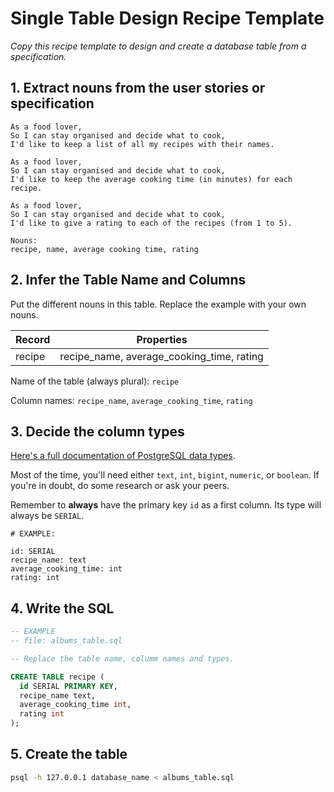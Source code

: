 # Single Table Design Recipe Template

_Copy this recipe template to design and create a database table from a specification._

## 1. Extract nouns from the user stories or specification

```
As a food lover,
So I can stay organised and decide what to cook,
I'd like to keep a list of all my recipes with their names.

As a food lover,
So I can stay organised and decide what to cook,
I'd like to keep the average cooking time (in minutes) for each recipe.

As a food lover,
So I can stay organised and decide what to cook,
I'd like to give a rating to each of the recipes (from 1 to 5).
```

```
Nouns:
recipe, name, average cooking time, rating

```

## 2. Infer the Table Name and Columns

Put the different nouns in this table. Replace the example with your own nouns.

| Record                | Properties                        |
| --------------------- | --------------------------------- |
| recipe                | recipe_name, average_cooking_time, rating|

Name of the table (always plural): `recipe`

Column names: `recipe_name`, `average_cooking_time`, `rating`

## 3. Decide the column types

[Here's a full documentation of PostgreSQL data types](https://www.postgresql.org/docs/current/datatype.html).

Most of the time, you'll need either `text`, `int`, `bigint`, `numeric`, or `boolean`. If you're in doubt, do some research or ask your peers.

Remember to **always** have the primary key `id` as a first column. Its type will always be `SERIAL`.

```
# EXAMPLE:

id: SERIAL
recipe_name: text
average_cooking_time: int
rating: int
```

## 4. Write the SQL

```sql
-- EXAMPLE
-- file: albums_table.sql

-- Replace the table name, columm names and types.

CREATE TABLE recipe (
  id SERIAL PRIMARY KEY,
  recipe_name text,
  average_cooking_time int,
  rating int
);
```

## 5. Create the table

```bash
psql -h 127.0.0.1 database_name < albums_table.sql
```
